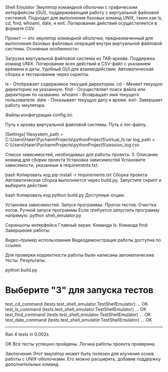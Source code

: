 
Shell Emulator
Эмулятор командной оболочки с графическим интерфейсом (GUI), поддерживающий работу с виртуальной файловой системой. Подходит для выполнения базовых команд UNIX, таких как ls, cd, find, whoami, date, и exit. Логирование действий осуществляется в формате CSV.

Проект — это эмулятор командной оболочки, предназначенный для выполнения базовых файловых операций внутри виртуальной файловой системы. Основные особенности:

Загрузка виртуальной файловой системы из TAR-архива.
Поддержка команд UNIX.
Логирование всех действий в CSV-файл с указанием времени и даты.
Удобный GUI для взаимодействия.
Автоматическая сборка и тестирование через скрипты.

ls - Отображает содержимое текущей директории.
cd - Меняет текущую директорию на указанную.
find - Осуществляет поиск файла или директории по названию.
whoami - Возвращает имя текущего пользователя.
date - Показывает текущую дату и время.
exit- Завершает работу эмулятора.

Файлы конфигурации
config.ini:

Путь к архиву виртуальной файловой системы.
Путь к лог-файлу.

[Settings]
filesystem_path = C:\Users\Haier\PycharmProjects\pythonProject5\virtual_fs.tar
log_path = C:\Users\Haier\PycharmProjects\pythonProject5\session_log.csv

Список зависимостей, необходимых для работы проекта.
3. Описание команд для сборки проекта
Установка зависимостей
Установите зависимости, указанные в requirements.txt:

bash
Копировать код
pip install -r requirements.txt
Сборка проекта
Автоматическая сборка выполняется через build.py. Запустите скрипт и выберите действие:

bash
Копировать код
python build.py
Доступные опции:

Установка зависимостей.
Запуск программы.
Прогон тестов.
Очистка логов.
Ручной запуск программы
Если требуется запустить программу напрямую:
python shell_emulator.py

Скриншоты интерфейса
Главный экран: 
Команда ls:
Команда find:
Завершение работы:

Видео-пример использования
Видеодемонстрация работы доступна по ссылке.

Для проверки корректности работы были написаны автоматические тесты. Результаты:

python build.py
# Выберите "3" для запуска тестов

test_cd_command (tests.test_shell_emulator.TestShellEmulator) ... OK
test_ls_command (tests.test_shell_emulator.TestShellEmulator) ... OK
test_find_command (tests.test_shell_emulator.TestShellEmulator) ... OK
test_date_command (tests.test_shell_emulator.TestShellEmulator) ... OK

----------------------------------------------------------------------
Ran 4 tests in 0.002s

OK
Все тесты успешно пройдены. Логика работы проекта проверена.

Заключение
Этот эмулятор может быть полезен для изучения основ работы с UNIX-оболочками. Его можно расширить, добавив поддержку дополнительных команд.
